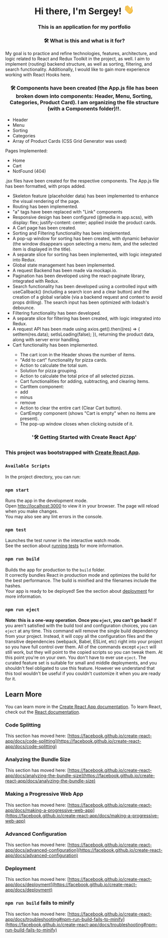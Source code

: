 <h1 align="center">Hi there, I'm Sergey!
            <img src="./imges/Hi.gif" height="32" alt="Hi" />
        </h1>
<h3 align="center">This is an application for my portfolio</h3> 

<h3 align="center">🛠 What is this and what is it for?</h3>

<p>My goal is to practice and refine technologies, features, architecture, and logic related to React and Redux Toolkit in the project, as well. I aim to implement (routing) backend structure, as well as sorting, filtering, and search functionality. Additionally, I would like to gain more experience working with React Hooks here.</p>

<h3 align="center">🛠 Components have been created (the App.js file has been broken down into components: Header, Menu, Sorting, Categories, Product Card). I am organizing the file structure (with a Components folder)!!.</h3>

<ul>
<li>Header</li>
<li>Menu</li>
<li>Sorting</li>
<li>Categories</li>
<li>Array of Product Cards (CSS Grid Generator was used)</li>
</ul>

Pages Implemented:
<ul>
<li>Home
<li>Cart
<li>NotFound (404)</li>
</ul>

<p>
.jsx files have been created for the respective components.
The App.js file has been formatted, with props added.</p>

<ul>
<li><same font-family: bold>Skeleton feature</same> (placeholder data) has been implemented to enhance the visual rendering of the page.</li>

<li><same font-family: bold>Routing</same> has been implemented.</li>

<li>"a" tags have been replaced with "Link" components</li>
<li><same font-family: bold>Responsive design</same> has been configured (@media in app.scss), with display: flex; justify-content: center; applied inside the product cards.</li>
<li>A <same font-family: bold>Cart page</same> has been created.</li>
<li><same font-family: bold>Sorting and Filtering functionality</same> has been implemented.</li>
<li>A <same font-family: bold>pop-up window for sorting</same> has been created, with dynamic behavior (the window disappears upon selecting a menu item, and the selected item is displayed in the title).</li>
<li>A <same font-family: bold>separate slice</same> for sorting has been implemented, with logic integrated into Redux.</li>
<li><same font-family: bold>Global state management</same> has been implemented.</li>
<li>A <same font-family: bold>request Backend</same> has been made via <same font-family: bold>mockapi.io</same>.</li>
<li><same font-family: bold>Pagination </same> has been developed using the react-paginate library, integrated with Redux.</li>
<li><same font-family: bold>Search functionality</same> has been developed using a controlled input with useCallback() (including a search icon and a clear button) and the creation of a global variable (via a backend request and context to avoid props drilling). The search input has been optimized with lodash's debounce.</li>
<li><same font-family: bold>Filtering functionality</same> has been developed.</li>
<li>A <same font-family: bold>separate slice</same> for filtering has been created, with logic integrated into Redux.</li>
<li>A <same font-family: bold>request API</same> has been made using axios.get().then((res) => { setItem(res.data); setIsLoading(false); }), returning the product data, along with server error handling.</li>
<li><same font-family: bold>Cart functionality</same> has been implemented.</li>
<ul>
<li>The cart icon in the Header shows the number of items.</li>
<li>"Add to cart" functionality for pizza cards.</li>
<li>Action to calculate the total sum.</li>
<li>Solution for pizza grouping.</li>
<li>Action to calculate the total price of all selected pizzas.</li>
<li>Cart functionalities for adding, subtracting, and clearing items.</li>
<li>CartItem component:</li>
<li>add</li>
<li>minus</li>
<li>remove</li>
<li>Action to clear the entire cart (Clear Cart button).</li>
<li>CartEmpty component (shows "Cart is empty" when no items are present).</li>
<li>The pop-up window closes when clicking outside of it.</li>
</ul>
</ul>

<h3 align="center">'🛠 Getting Started with Create React App'</h3>

### This project was bootstrapped with [Create React App](https://github.com/facebook/create-react-app).

### `Available Scripts`
In the project directory, you can run:
### `npm start`
Runs the app in the development mode.\
Open [http://localhost:3000](http://localhost:3000) to view it in your browser.
The page will reload when you make changes.\
You may also see any lint errors in the console.
### `npm test`
Launches the test runner in the interactive watch mode.\
See the section about [running tests](https://facebook.github.io/create-react-app/docs/running-tests) for more information.
### `npm run build`
Builds the app for production to the `build` folder.\
It correctly bundles React in production mode and optimizes the build for the best performance.
The build is minified and the filenames include the hashes.\
Your app is ready to be deployed!
See the section about [deployment](https://facebook.github.io/create-react-app/docs/deployment) for more information.
### `npm run eject`
**Note: this is a one-way operation. Once you `eject`, you can't go back!**
If you aren't satisfied with the build tool and configuration choices, you can `eject` at any time. This command will remove the single build dependency from your project.
Instead, it will copy all the configuration files and the transitive dependencies (webpack, Babel, ESLint, etc) right into your project so you have full control over them. All of the commands except `eject` will still work, but they will point to the copied scripts so you can tweak them. At this point you're on your own.
You don't have to ever use `eject`. The curated feature set is suitable for small and middle deployments, and you shouldn't feel obligated to use this feature. However we understand that this tool wouldn't be useful if you couldn't customize it when you are ready for it.
## Learn More
You can learn more in the [Create React App documentation](https://facebook.github.io/create-react-app/docs/gettin-started).
To learn React, check out the [React documentation](https://reactjs.org/).
### Code Splitting
This section has moved here: [https://facebook.github.io/create-react-app/docs/code-splitting](https://facebook.github.io/create-react-app/docs/code-splitting)
### Analyzing the Bundle Size
This section has moved here: [https://facebook.github.io/create-react-app/docs/analyzing-the-bundle-size](https://facebook.github.io/create-react-app/docs/analyzing-the-bundle-size)
### Making a Progressive Web App
This section has moved here: [https://facebook.github.io/create-react-app/docs/making-a-progressive-web-app](https://facebook.github.io/create-react-app/docs/making-a-progressive-web-app)
### Advanced Configuration
This section has moved here: [https://facebook.github.io/create-react-app/docs/advanced-configuration](https://facebook.github.io/create-react-app/docs/advanced-configuration)
### Deployment
This section has moved here: [https://facebook.github.io/create-react-app/docs/deployment](https://facebook.github.io/create-react-app/docs/deployment)
### `npm run build` fails to minify
This section has moved here: [https://facebook.github.io/create-react-app/docs/troubleshooting#npm-run-build-fails-to-minify](https://facebook.github.io/create-react-app/docs/troubleshooting#npm-run-build-fails-to-minify)
